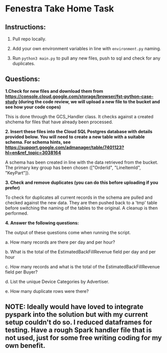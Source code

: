 # Fenestra Take Home Task

## Instructions:

1. Pull repo locally.

2. Add your own environment variables in line with `environment.py` naming.

3. Run `python3 main.py` to pull any new files, push to sql and check for any duplicates.


## Questions:
**1.Check for new files and download them from https://console.cloud.google.com/storage/browser/fst-python-case-study (during the code review, we will upload a new file to the bucket and see how your code copes)**

This is done through the GCS_Handler class. It checks against a created shchema for files that have already been processed. 

**2. Insert these files into the Cloud SQL Postgres database with details provided below. You will need to create a new table with a suitable schema. For schema hints, see https://support.google.com/admanager/table/7401123?hl=en&ref_topic=3038164**

A schema has been created in line with the data retrieved from the bucket. The primary key group has been chosen (["OrderId", "LineItemId", "KeyPart"]). 

**3. Check and remove duplicates (you can do this before uploading if you prefer)**

To check for duplicates all current records in the schema are pulled and checked against the new data. They are then pushed back to a 'tmp' table before switching the naming of the tables to the original. A cleanup is then performed. 

**4. Answer the following questions:**

The output of these questions come when running the script. 


a. How many records are there per day and per hour?

b. What is the total of the EstimatedBackFillRevenue field per day and per hour

c. How many records and what is the total of the EstimatedBackFillRevenue field per Buyer?

d. List the unique Device Categories by Advertiser.

e. How many duplicate rows were there?

## NOTE: Ideally would have loved to integrate pyspark into the solution but with my current setup couldn't do so. I reduced dataframes for testing. Have a rough Spark handler file that is not used, just for some free writing coding for my own benefit. 
